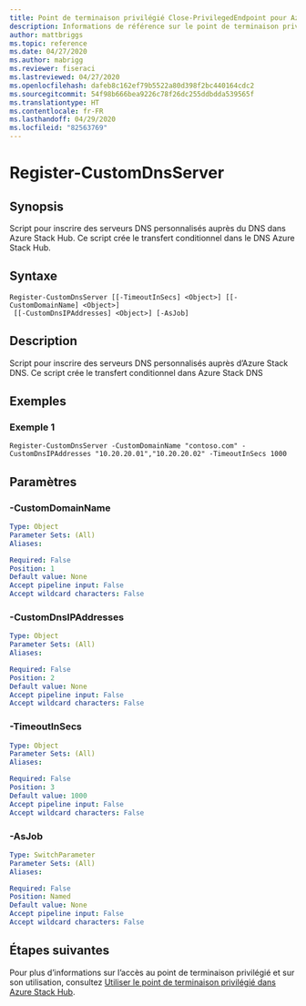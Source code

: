 ```yaml
---
title: Point de terminaison privilégié Close-PrivilegedEndpoint pour Azure Stack Hub
description: Informations de référence sur le point de terminaison privilégié Azure Stack PowerShell - Close-PrivilegedEndpoint
author: mattbriggs
ms.topic: reference
ms.date: 04/27/2020
ms.author: mabrigg
ms.reviewer: fiseraci
ms.lastreviewed: 04/27/2020
ms.openlocfilehash: dafeb8c162ef79b5522a80d398f2bc440164cdc2
ms.sourcegitcommit: 54f98b666bea9226c78f26dc255ddbdda539565f
ms.translationtype: HT
ms.contentlocale: fr-FR
ms.lasthandoff: 04/29/2020
ms.locfileid: "82563769"
---
```

# <a name="register-customdnsserver"></a>Register-CustomDnsServer

## <a name="synopsis"></a>Synopsis
Script pour inscrire des serveurs DNS personnalisés auprès du DNS dans Azure Stack Hub. Ce script crée le transfert conditionnel dans le DNS Azure Stack Hub.

## <a name="syntax"></a>Syntaxe

```
Register-CustomDnsServer [[-TimeoutInSecs] <Object>] [[-CustomDomainName] <Object>]
 [[-CustomDnsIPAddresses] <Object>] [-AsJob]
```

## <a name="description"></a>Description
Script pour inscrire des serveurs DNS personnalisés auprès d’Azure Stack DNS.
Ce script crée le transfert conditionnel dans Azure Stack DNS

## <a name="examples"></a>Exemples

### <a name="example-1"></a>Exemple 1
```
Register-CustomDnsServer -CustomDomainName "contoso.com" -CustomDnsIPAddresses "10.20.20.01","10.20.20.02" -TimeoutInSecs 1000
```

## <a name="parameters"></a>Paramètres

### <a name="-customdomainname"></a>-CustomDomainName
 

```yaml
Type: Object
Parameter Sets: (All)
Aliases:

Required: False
Position: 1
Default value: None
Accept pipeline input: False
Accept wildcard characters: False
```

### <a name="-customdnsipaddresses"></a>-CustomDnsIPAddresses
 

```yaml
Type: Object
Parameter Sets: (All)
Aliases:

Required: False
Position: 2
Default value: None
Accept pipeline input: False
Accept wildcard characters: False
```

### <a name="-timeoutinsecs"></a>-TimeoutInSecs
 

```yaml
Type: Object
Parameter Sets: (All)
Aliases:

Required: False
Position: 3
Default value: 1000
Accept pipeline input: False
Accept wildcard characters: False
```

### <a name="-asjob"></a>-AsJob


```yaml
Type: SwitchParameter
Parameter Sets: (All)
Aliases:

Required: False
Position: Named
Default value: None
Accept pipeline input: False
Accept wildcard characters: False
```

## <a name="next-steps"></a>Étapes suivantes

Pour plus d’informations sur l’accès au point de terminaison privilégié et sur son utilisation, consultez [Utiliser le point de terminaison privilégié dans Azure Stack Hub](https://docs.microsoft.com/azure-stack/operator/azure-stack-privileged-endpoint).